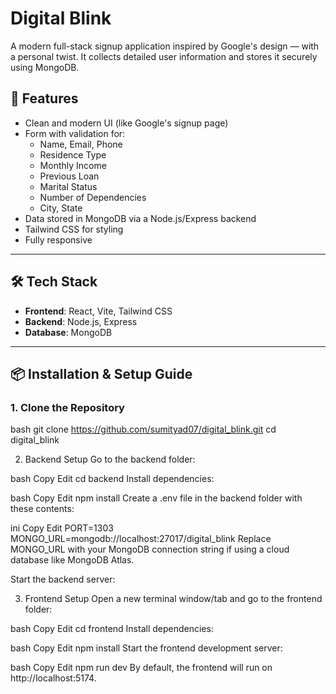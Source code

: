 
 # Digital Blink

A modern full-stack signup application inspired by Google's design — with a personal twist. It collects detailed user information and stores it securely using MongoDB.

## 🚀 Features

- Clean and modern UI (like Google's signup page)
- Form with validation for:
  - Name, Email, Phone
  - Residence Type
  - Monthly Income
  - Previous Loan
  - Marital Status
  - Number of Dependencies
  - City, State
- Data stored in MongoDB via a Node.js/Express backend
- Tailwind CSS for styling
- Fully responsive

---

## 🛠️ Tech Stack

- **Frontend**: React, Vite, Tailwind CSS
- **Backend**: Node.js, Express
- **Database**: MongoDB

---

## 📦 Installation & Setup Guide

### 1. Clone the Repository

bash
git clone https://github.com/sumityad07/digital_blink.git
cd digital_blink

2. Backend Setup
Go to the backend folder:

bash
Copy
Edit
cd backend
Install dependencies:

bash
Copy
Edit
npm install
Create a .env file in the backend folder with these contents:

ini
Copy
Edit
PORT=1303
MONGO_URL=mongodb://localhost:27017/digital_blink
Replace MONGO_URL with your MongoDB connection string if using a cloud database like MongoDB Atlas.

Start the backend server:

3. Frontend Setup
Open a new terminal window/tab and go to the frontend folder:

bash
Copy
Edit
cd frontend
Install dependencies:

bash
Copy
Edit
npm install
Start the frontend development server:

bash
Copy
Edit
npm run dev
By default, the frontend will run on http://localhost:5174.


